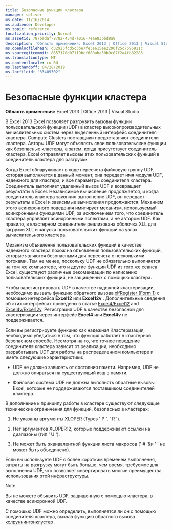 ```yaml
---
title: Безопасные функции кластера
manager: soliver
ms.date: 11/16/2014
ms.audience: Developer
ms.topic: reference
localization_priority: Normal
ms.assetid: 787badaf-8782-454d-a016-7eae83bbd8a9
description: 'Область применения: Excel 2013 | Office 2013 | Visual Studio'
ms.openlocfilehash: d32925fcd5c3be7fe3e615ee2290f25c7595911c
ms.sourcegitcommit: 8657170d071f9bcf680aba50b9c07f2a4fb82283
ms.translationtype: MT
ms.contentlocale: ru-RU
ms.lasthandoff: 04/28/2019
ms.locfileid: "33409302"
---
```

# <a name="cluster-safe-functions"></a>Безопасные функции кластера

**Область применения:** Excel 2013 | Office 2013 | Visual Studio 
  
В Excel 2013 Excel позволяет разгрузить вызовы функции пользовательской функции (UDF) в кластер высокопроизводительных вычислительных систем через выделенный интерфейс соединителя кластера. Compute Clusters поставщики предоставляют соединители кластера. Авторы UDF могут объявлять свои пользовательские функции как безопасные кластеры, а затем, когда присутствует соединитель кластера, Excel отправляет вызовы этих пользовательских функций в соединитель кластера для разгрузки.
  
Когда Excel обнаруживает в ходе пересчета файловую группу UDF, которая выполняется в данный момент, она передает имя модуля UDF, надежного для кластера, и все параметры соединителя кластера. Соединитель выполняет удаленный вызов UDF и возвращает результаты в Excel. Независимое вычисление продолжается, и когда соединитель кластера закончил выполнение UDF, он передает результаты в Excel и зависимые вычисления продолжаются. Механизм этого асинхронного поведения имитирует механизм, используемый асинхронными функциями UDF, за исключением того, что соединитель кластера управляет асинхронными аспектами, а не автором UDF. Как правило, в кластерном соединителе реализована оболочка XLL для загрузки XLL и запуска пользовательских функций на узлах вычислительного кластера.
  
Механизм объявления пользовательских функций в качестве надежного кластера похож на объявления пользовательских функций, которые являются безопасными для пересчета с несколькими потоками. Тем не менее, поскольку UDF не обязательно выполняется на том же компьютере, что и другие функции UDF из того же сеанса Excel, существуют различные рекомендации по написанию пользовательских функций, не защищенных с помощью кластера.
  
Чтобы зарегистрировать UDF в качестве надежной кластеризации, необходимо вызвать функцию обратного вызова [xlfRegister (Form 1)](xlfregister-form-1.md) с помощью интерфейса **Excel12** или **Excel12v** . Дополнительные сведения об этих интерфейсах приведены в статье [Excel4/Excel12](excel4-excel12.md) and [Excel4v/Excel12v](excel4v-excel12v.md). Регистрация UDF в качестве безопасной для кластеризации через интерфейс **Excel4** или **Excel4v** не поддерживается. 
  
Если вы регистрируете функцию как надежная Кластеризация, необходимо убедиться в том, что функция работает в кластерной безопасном способе. Несмотря на то, что точное поведение соединителя кластера зависит от реализации, необходимо разрабатывать UDF для работы на распределенном компьютере и иметь следующие характеристики:
  
- UDF не должно зависеть от состояния памяти. Например, UDF не должно опираться на существующий кэш в памяти.
    
- Файловая система UDF не должна выполнять обратные вызовы Excel, которые не поддерживаются поставщиком соединителей кластера.
    
В дополнение к принципу работы в кластере существуют следующие технические ограничения для функций, безопасных в кластерах:
  
1. Не указаны аргументы XLOPER (Types ' P ', ' R ').
    
2. Нет аргументов XLOPER12, которые поддерживают ссылки на диапазоны (тип ' U ').
    
3. Не может быть эквивалентной функции листа макросов (' # '&amp;и ' ' не может быть объединено).
    
Если вы используете UDF с более коротким временем выполнения, затраты на разгрузку могут быть больше, чем время, требуемое для выполнения UDF, что позволяет инвертировать многие преимущества использования этой инфраструктуры.
  
> [!NOTE]
> Вы не можете объявить UDF, защищенную с помощью кластера, в качестве асинхронной UDF. 
  
С помощью UDF можно определить, выполняется ли он с помощью соединителя кластера, вызвав функцию обратного вызова [кслруннингонклустер](xlrunningoncluster.md) . 
  

